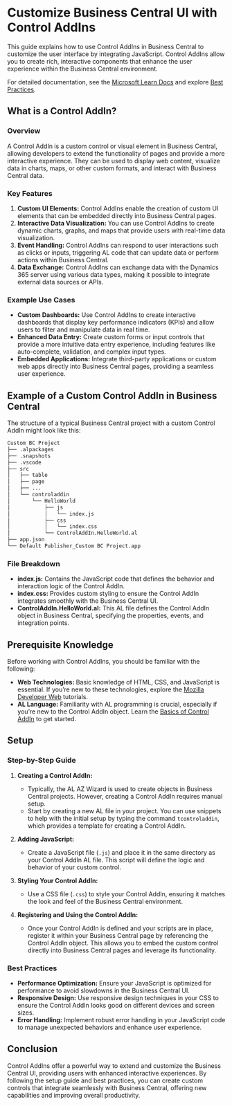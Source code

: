 
# Customize Business Central UI with Control AddIns

This guide explains how to use Control AddIns in Business Central to customize the user interface by integrating JavaScript. Control AddIns allow you to create rich, interactive components that enhance the user experience within the Business Central environment.

For detailed documentation, see the [Microsoft Learn Docs](https://learn.microsoft.com/en-us/dynamics365/business-central/dev-itpro/developer/devenv-control-addin-style) and explore [Best Practices](https://learn.microsoft.com/en-us/dynamics365/business-central/dev-itpro/developer/devenv-control-addin-bestpractices).

## What is a Control AddIn?

### Overview
A Control AddIn is a custom control or visual element in Business Central, allowing developers to extend the functionality of pages and provide a more interactive experience. They can be used to display web content, visualize data in charts, maps, or other custom formats, and interact with Business Central data.

### Key Features
1. **Custom UI Elements:** Control AddIns enable the creation of custom UI elements that can be embedded directly into Business Central pages.
2. **Interactive Data Visualization:** You can use Control AddIns to create dynamic charts, graphs, and maps that provide users with real-time data visualization.
3. **Event Handling:** Control AddIns can respond to user interactions such as clicks or inputs, triggering AL code that can update data or perform actions within Business Central.
4. **Data Exchange:** Control AddIns can exchange data with the Dynamics 365 server using various data types, making it possible to integrate external data sources or APIs.

### Example Use Cases
- **Custom Dashboards:** Use Control AddIns to create interactive dashboards that display key performance indicators (KPIs) and allow users to filter and manipulate data in real time.
- **Enhanced Data Entry:** Create custom forms or input controls that provide a more intuitive data entry experience, including features like auto-complete, validation, and complex input types.
- **Embedded Applications:** Integrate third-party applications or custom web apps directly into Business Central pages, providing a seamless user experience.

## Example of a Custom Control AddIn in Business Central

The structure of a typical Business Central project with a custom Control AddIn might look like this:

```md
Custom BC Project
├── .alpackages
├── .snapshots
├── .vscode
├── src
│   ├── table
│   ├── page 
│   ├── ...
│   └── controladdin
│       └── HelloWorld
│           ├── js
│           │   └── index.js
│           ├── css
│           │   └── index.css
│           └── ControlAddIn.HelloWorld.al
├── app.json
└── Default Publisher_Custom BC Project.app
```

### File Breakdown
- **index.js:** Contains the JavaScript code that defines the behavior and interaction logic of the Control AddIn.
- **index.css:** Provides custom styling to ensure the Control AddIn integrates smoothly with the Business Central UI.
- **ControlAddIn.HelloWorld.al:** This AL file defines the Control AddIn object in Business Central, specifying the properties, events, and integration points.

## Prerequisite Knowledge

Before working with Control AddIns, you should be familiar with the following:

- **Web Technologies:** Basic knowledge of HTML, CSS, and JavaScript is essential. If you’re new to these technologies, explore the [Mozilla Developer Web](https://developer.mozilla.org/en-US/docs/Learn) tutorials.
- **AL Language:** Familiarity with AL programming is crucial, especially if you’re new to the Control AddIn object. Learn the [Basics of Control AddIn](https://learn.microsoft.com/en-us/dynamics365/business-central/dev-itpro/developer/devenv-control-addin-object) to get started.

## Setup

### Step-by-Step Guide
1. **Creating a Control AddIn:**
   - Typically, the AL AZ Wizard is used to create objects in Business Central projects. However, creating a Control AddIn requires manual setup.
   - Start by creating a new AL file in your project. You can use snippets to help with the initial setup by typing the command `tcontroladdin`, which provides a template for creating a Control AddIn.

2. **Adding JavaScript:**
   - Create a JavaScript file (`.js`) and place it in the same directory as your Control AddIn AL file. This script will define the logic and behavior of your custom control.

3. **Styling Your Control AddIn:**
   - Use a CSS file (`.css`) to style your Control AddIn, ensuring it matches the look and feel of the Business Central environment.

4. **Registering and Using the Control AddIn:**
   - Once your Control AddIn is defined and your scripts are in place, register it within your Business Central page by referencing the Control AddIn object. This allows you to embed the custom control directly into Business Central pages and leverage its functionality.

### Best Practices
- **Performance Optimization:** Ensure your JavaScript is optimized for performance to avoid slowdowns in the Business Central UI.
- **Responsive Design:** Use responsive design techniques in your CSS to ensure the Control AddIn looks good on different devices and screen sizes.
- **Error Handling:** Implement robust error handling in your JavaScript code to manage unexpected behaviors and enhance user experience.

## Conclusion

Control AddIns offer a powerful way to extend and customize the Business Central UI, providing users with enhanced interactive experiences. By following the setup guide and best practices, you can create custom controls that integrate seamlessly with Business Central, offering new capabilities and improving overall productivity.
